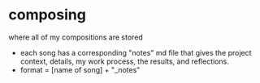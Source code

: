 # composing

where all of my compositions are stored
- each song has a corresponding "notes" md file that gives the project context, details, my work process, the results, and reflections. 
- format = [name of song] + "\_notes"
